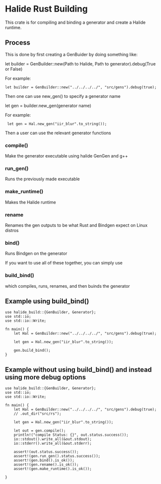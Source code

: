 # Halide Rust Building

This crate is for compiling and binding a generator and create a Halide runtime.

## Process

This is done by first creating a GenBuider by doing something like:

let builder = GenBuilder::new(Path to Halide, Path to generator).debug(True or False)

For example:
```
let builder = GenBuilder::new("../../../../", "src/gens").debug(true);
```

Then one can use new_gen() to specify a generator name 

let gen = builder.new_gen(generator name)

For example:
```
 let gen = Hal.new_gen("iir_blur".to_string());
```

Then a user can use the relevant generator functions 
### compile()
  Make the generator executable using halide GenGen and g++
 
### run_gen()
  Runs the previously made executable
  
### make_runtime()
  Makes the Halide runtime
  
### rename
  Renames the gen outputs to be what Rust and Bindgen expect on Linux distros
  
### bind()
  Runs Bindgen on the generator
  
If you want to use all of these together, you can simply use

### build_bind()
  which compiles, runs, renames, and then buinds the generator
  
  
## Example using build_bind()
```
use halide_build::{GenBuilder, Generator};
use std::io;
use std::io::Write;

fn main() {
    let Hal = GenBuilder::new("../../../../", "src/gens").debug(true);

    let gen = Hal.new_gen("iir_blur".to_string());

    gen.build_bind();
}

```


## Example without using build_bind() and instead using more debug options
```
use halide_build::{GenBuilder, Generator};
use std::io;
use std::io::Write;

fn main() {
    let Hal = GenBuilder::new("../../../../", "src/gens").debug(true);
    // .out_dir("src/rs");

    let gen = Hal.new_gen("iir_blur".to_string());

    let out = gen.compile();
    println!("compile Status: {}", out.status.success());
    io::stdout().write_all(&out.stdout);
    io::stderr().write_all(&out.stderr);
    
    assert!(out.status.success());
    assert!(gen.run_gen().status.success());
    assert!(gen.bind().is_ok());
    assert!(gen.rename().is_ok());
    assert!(gen.make_runtime().is_ok());
    
}

```
